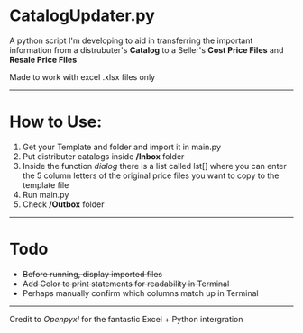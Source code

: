 # CatalogUpdater.py

A python script I'm developing to aid in transferring the important information from a distrubuter's **Catalog** to a Seller's **Cost Price Files** and **Resale Price Files**

Made to work with excel .xlsx files only

--- 

# How to Use:

1. Get your Template and folder and import it in main.py
2. Put distributer catalogs inside **/Inbox** folder
3. Inside the function *dialog* there is a list called lst[] where you can enter the 5 column letters of the original price files you want to copy to the template file
4. Run main.py
5. Check **/Outbox** folder

---

# Todo

- ~~Before running, display imported files~~
- ~~Add Color to print statements for readability in Terminal~~
- Perhaps manually confirm which columns match up in Terminal 

---

Credit to *Openpyxl* for the fantastic Excel + Python intergration